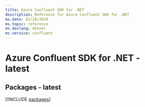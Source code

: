 ```yaml
---
title: Azure Confluent SDK for .NET
description: Reference for Azure Confluent SDK for .NET
ms.date: 02/28/2024
ms.topic: reference
ms.devlang: dotnet
ms.service: confluent
---
```

# Azure Confluent SDK for .NET - latest
## Packages - latest
[!INCLUDE [packages](confluent-index.md)]